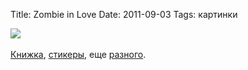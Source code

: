 Title: Zombie in Love
Date: 2011-09-03
Tags: картинки

<div class="text"><img src="http://dl.dropbox.com/u/140528/site/zombie_in_love.jpg" /><br /><br />
<a href="http://www.gallerynucleus.com/detail/12440">Книжка</a>, <a href="http://www.gallerynucleus.com/detail/12497">стикеры</a>,  еще <a href="http://www.gallerynucleus.com/artist/scott_campbell">разного</a>.</div>